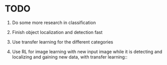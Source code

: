 # TODO

1. Do some more research in classification

2. Finish object localization and detection fast

3. Use transfer learning for the different categories

4. Use RL for image learning with new input image while it is detecting and localizing and gaining new data, with transfer learning::
